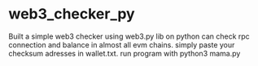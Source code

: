 # web3_checker_py
Built a simple web3 checker using web3.py lib on python
can check rpc connection and balance in almost all evm chains.
simply paste your checksum adresses in wallet.txt.
run program with python3 mama.py
